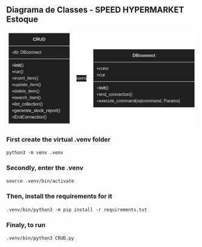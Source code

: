 ## Diagrama de Classes - SPEED HYPERMARKET Estoque

![Diagrama de Classes](assets/uml_errata.png)

### First create the virtual .venv folder
```
python3 -m venv .venv
```

### Secondly, enter the .venv
```
source .venv/bin/activate
```

### Then, install the requirements for it
```
.venv/bin/python3 -m pip install -r requirements.txt
```

### Finaly, to run
```
.venv/bin/python3 CRUD.py
```
